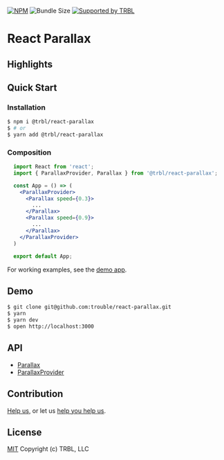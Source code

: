 [![NPM](https://img.shields.io/npm/v/@trbl/react-parallax)](https://www.npmjs.com/@trbl/react-parallax)
![Bundle Size](https://img.shields.io/bundlephobia/minzip/@trbl/react-parallax?label=zipped)
[![Supported by TRBL](https://img.shields.io/badge/supported_by-TRBL-black)](https://github.com/trouble)

# React Parallax

## Highlights

## Quick Start

### Installation

```bash
$ npm i @trbl/react-parallax
$ # or
$ yarn add @trbl/react-parallax
```

### Composition

```jsx
  import React from 'react';
  import { ParallaxProvider, Parallax } from '@trbl/react-parallax';

  const App = () => (
    <ParallaxProvider>
      <Parallax speed={0.3}>
        ...
      </Parallax>
      <Parallax speed={0.9}>
        ...
      </Parallax>
    </ParallaxProvider>
  )

  export default App;
```

For working examples, see the [demo app](./demo/App.demo.js).

## Demo

```bash
$ git clone git@github.com:trouble/react-parallax.git
$ yarn
$ yarn dev
$ open http://localhost:3000
```

## API

  - [Parallax](./src/Parallax/README.md)
  - [ParallaxProvider](./src/ParallaxProvider/README.md)

## Contribution

[Help us,](https://github.com/trouble/.github/blob/master/CONTRIBUTING.md) or let us [help you help us](https://github.com/trouble/.github/blob/master/SUPPORT.md).

## License

[MIT](https://github.com/trouble/react-parallax/blob/master/LICENSE) Copyright (c) TRBL, LLC
